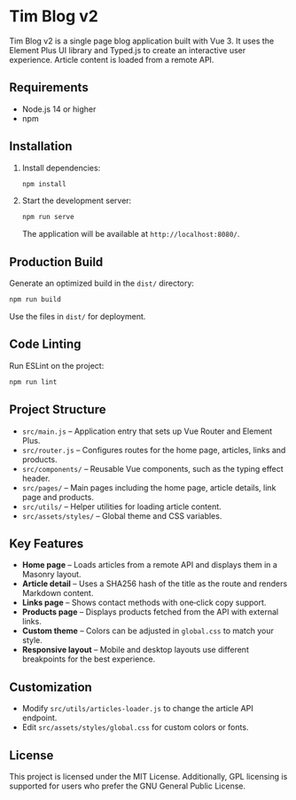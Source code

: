 # Tim Blog v2

Tim Blog v2 is a single page blog application built with Vue 3. It uses the Element Plus UI library and Typed.js to create an interactive user experience. Article content is loaded from a remote API.

## Requirements

- Node.js 14 or higher
- npm

## Installation

1. Install dependencies:
   ```bash
   npm install
   ```
2. Start the development server:
   ```bash
   npm run serve
   ```
   The application will be available at `http://localhost:8080/`.

## Production Build

Generate an optimized build in the `dist/` directory:
```bash
npm run build
```
Use the files in `dist/` for deployment.

## Code Linting

Run ESLint on the project:
```bash
npm run lint
```

## Project Structure

- `src/main.js` – Application entry that sets up Vue Router and Element Plus.
- `src/router.js` – Configures routes for the home page, articles, links and products.
- `src/components/` – Reusable Vue components, such as the typing effect header.
- `src/pages/` – Main pages including the home page, article details, link page and products.
- `src/utils/` – Helper utilities for loading article content.
- `src/assets/styles/` – Global theme and CSS variables.

## Key Features

- **Home page** – Loads articles from a remote API and displays them in a Masonry layout.
- **Article detail** – Uses a SHA256 hash of the title as the route and renders Markdown content.
- **Links page** – Shows contact methods with one‑click copy support.
- **Products page** – Displays products fetched from the API with external links.
- **Custom theme** – Colors can be adjusted in `global.css` to match your style.
- **Responsive layout** – Mobile and desktop layouts use different breakpoints for the best experience.

## Customization

- Modify `src/utils/articles-loader.js` to change the article API endpoint.
- Edit `src/assets/styles/global.css` for custom colors or fonts.

## License

This project is licensed under the MIT License. Additionally, GPL licensing is
supported for users who prefer the GNU General Public License.
